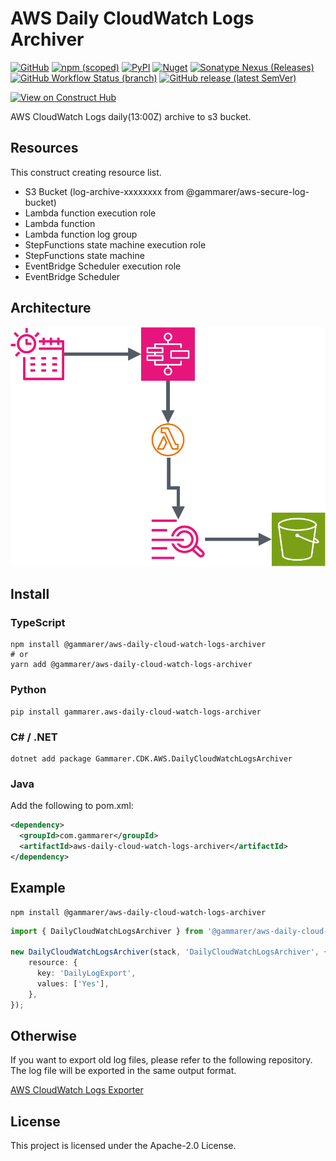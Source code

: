 # AWS Daily CloudWatch Logs Archiver

[![GitHub](https://img.shields.io/github/license/gammarer/aws-daily-cloud-watch-logs-archiver?style=flat-square)](https://github.com/gammarer/aws-daily-cloud-watch-logs-archiver/blob/main/LICENSE)
[![npm (scoped)](https://img.shields.io/npm/v/@gammarer/aws-daily-cloud-watch-logs-archiver?style=flat-square)](https://www.npmjs.com/package/@gammarer/aws-daily-cloud-watch-logs-archiver)
[![PyPI](https://img.shields.io/pypi/v/gammarer.aws-daily-cloud-watch-logs-archiver?style=flat-square)](https://pypi.org/project/gammarer.aws-daily-cloud-watch-logs-archiver/)
[![Nuget](https://img.shields.io/nuget/v/Gammarer.CDK.AWS.DailyCloudWatchLogsArchiver?style=flat-square)](https://www.nuget.org/packages/Gammarer.CDK.AWS.DailyCloudWatchLogsArchiver/)
[![Sonatype Nexus (Releases)](https://img.shields.io/nexus/r/com.gammarer/aws-daily-cloud-watch-logs-archiver?server=https%3A%2F%2Fs01.oss.sonatype.org%2F&style=flat-square)](https://s01.oss.sonatype.org/content/repositories/releases/com/gammarer/aws-daily-cloud-watch-logs-archiver/)
[![GitHub Workflow Status (branch)](https://img.shields.io/github/actions/workflow/status/gammarer/aws-daily-cloud-watch-logs-archiver/release.yml?branch=main&label=release&style=flat-square)](https://github.com/gammarer/aws-daily-cloud-watch-logs-archiver/actions/workflows/release.yml)
[![GitHub release (latest SemVer)](https://img.shields.io/github/v/release/gammarer/aws-daily-cloud-watch-logs-archiver?sort=semver&style=flat-square)](https://github.com/gammarer/aws-daily-cloud-watch-logs-archiver/releases)

[![View on Construct Hub](https://constructs.dev/badge?package=@gammarer/aws-daily-cloud-watch-logs-archiver)](https://constructs.dev/packages/@gammarer/aws-daily-cloud-watch-logs-archiver)

AWS CloudWatch Logs daily(13:00Z) archive to s3 bucket.

## Resources

This construct creating resource list.

- S3 Bucket (log-archive-xxxxxxxx from @gammarer/aws-secure-log-bucket)
- Lambda function execution role
- Lambda function
- Lambda function log group
- StepFunctions state machine execution role
- StepFunctions state machine
- EventBridge Scheduler execution role
- EventBridge Scheduler

## Architecture

![architecture](/architecture.drawio.svg)

## Install

### TypeScript

```shell
npm install @gammarer/aws-daily-cloud-watch-logs-archiver
# or
yarn add @gammarer/aws-daily-cloud-watch-logs-archiver
```

### Python

```shell
pip install gammarer.aws-daily-cloud-watch-logs-archiver
```

### C# / .NET

```shell
dotnet add package Gammarer.CDK.AWS.DailyCloudWatchLogsArchiver
```

### Java

Add the following to pom.xml:

```xml
<dependency>
  <groupId>com.gammarer</groupId>
  <artifactId>aws-daily-cloud-watch-logs-archiver</artifactId>
</dependency>
```

## Example

```shell
npm install @gammarer/aws-daily-cloud-watch-logs-archiver
```

```typescript
import { DailyCloudWatchLogsArchiver } from '@gammarer/aws-daily-cloud-watch-logs-archiver';

new DailyCloudWatchLogsArchiver(stack, 'DailyCloudWatchLogsArchiver', {
    resource: {
      key: 'DailyLogExport',
      values: ['Yes'],
    },
});

```

## Otherwise

If you want to export old log files, please refer to the following repository. The log file will be exported in the same output format.

[AWS CloudWatch Logs Exporter](https://github.com/gammarer/aws-cloud-watch-logs-exporter)

## License

This project is licensed under the Apache-2.0 License.
